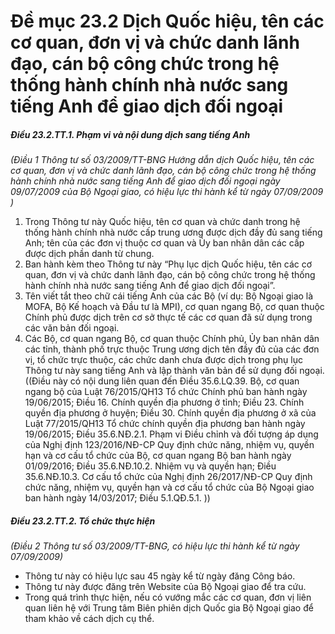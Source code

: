 # Đề mục 23.2 Dịch Quốc hiệu, tên các cơ quan, đơn vị và chức danh lãnh đạo, cán bộ công chức trong hệ thống hành chính nhà nước sang tiếng Anh để giao dịch đối ngoại

##### Điều 23.2.TT.1. Phạm vi và nội dung dịch sang tiếng Anh
*(Điều 1 Thông tư số 03/2009/TT-BNG Hướng dẫn dịch Quốc hiệu, tên các cơ quan, đơn vị và chức danh lãnh đạo, cán bộ công chức trong hệ thống hành chính nhà nước sang tiếng Anh để giao dịch đối ngoại ngày 09/07/2009 của Bộ Ngoại giao, có hiệu lực thi hành kể từ ngày 07/09/2009 )*
1. Trong Thông tư này Quốc hiệu, tên cơ quan và chức danh trong hệ thống hành chính nhà nước cấp trung ương được dịch đầy đủ sang tiếng Anh; tên của các đơn vị thuộc cơ quan và Ủy ban nhân dân các cấp được dịch phần danh từ chung.
2. Ban hành kèm theo Thông tư này “Phụ lục dịch Quốc hiệu, tên các cơ quan, đơn vị và chức danh lãnh đạo, cán bộ công chức trong hệ thống hành chính nhà nước sang tiếng Anh để giao dịch đối ngoại”.
3. Tên viết tắt theo chữ cái tiếng Anh của các Bộ (ví dụ: Bộ Ngoại giao là MOFA, Bộ Kế hoạch và Đầu tư là MPI), cơ quan ngang Bộ, cơ quan thuộc Chính phủ được dịch trên cơ sở thực tế các cơ quan đã sử dụng trong các văn bản đối ngoại.
4. Các Bộ, cơ quan ngang Bộ, cơ quan thuộc Chính phủ, Ủy ban nhân dân các tỉnh, thành phố trực thuộc Trung ương dịch tên đầy đủ của các đơn vị, tổ chức trực thuộc, các chức danh chưa được dịch trong phụ lục Thông tư này sang tiếng Anh và lập thành văn bản để sử dụng đối ngoại.
((Điều này có nội dung liên quan đến Điều 35.6.LQ.39. Bộ, cơ quan ngang bộ của Luật 76/2015/QH13 Tổ chức Chính phủ ban hành ngày 19/06/2015; Điều 16. Chính quyền địa phương ở tỉnh; Điều 23. Chính quyền địa phương ở huyện; Điều 30. Chính quyền địa phương ở xã của Luật 77/2015/QH13 Tổ chức chính quyền địa phương ban hành ngày 19/06/2015; Điều 35.6.NĐ.2.1. Phạm vi Điều chỉnh và đối tượng áp dụng của Nghị định 123/2016/NĐ-CP Quy định chức năng, nhiệm vụ, quyền hạn và cơ cấu tổ chức của Bộ, cơ quan ngang Bộ ban hành ngày 01/09/2016; Điều 35.6.NĐ.10.2. Nhiệm vụ và quyền hạn; Điều 35.6.NĐ.10.3. Cơ cấu tổ chức của Nghị định 26/2017/NĐ-CP Quy định chức năng, nhiệm vụ, quyền hạn và cơ cấu tổ chức của Bộ Ngoại giao ban hành ngày 14/03/2017; Điều 5.1.QĐ.5.1. ))

##### Điều 23.2.TT.2. Tổ chức thực hiện
*(Điều 2 Thông tư số 03/2009/TT-BNG, có hiệu lực thi hành kể từ ngày 07/09/2009)*
- Thông tư này có hiệu lực sau 45 ngày kể từ ngày đăng Công báo.
- Thông tư này được đăng trên Website của Bộ Ngoại giao để tra cứu.
- Trong quá trình thực hiện, nếu có vướng mắc các cơ quan, đơn vị liên quan liên hệ với Trung tâm Biên phiên dịch Quốc gia Bộ Ngoại giao để tham khảo về cách dịch cụ thể.

